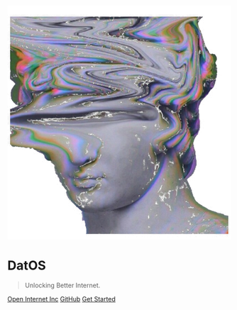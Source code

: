 ![logo](assets/dat.png)

# DatOS

> Unlocking Better Internet.

[Open Internet Inc](https://openinternet.cc)
[GitHub](https://github.com/openinternet-cc/android/)
[Get Started](#About)

